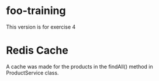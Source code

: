 # foo-training
This version is for exercise 4

# Redis Cache 
A cache was made for the products in the findAll() method in ProductService class.

